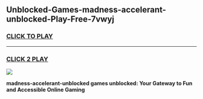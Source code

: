 
## Unblocked-Games-madness-accelerant-unblocked-Play-Free-7vwyj
<h3>
<a href="https://premium76.site?title=madness-accelerant-unblocked&ref=23A">CLICK TO PLAY</a></h3>
<hr>

<h3>
<a href="https://premium76.site?title=madness-accelerant-unblocked&ref=23A">CLICK 2 PLAY</a>
  
</h3>

<a href="https://premium76.site?title=madness-accelerant-unblocked&ref=23A"><img src="https://clearcache.store/games.png"></a>


**madness-accelerant-unblocked games unblocked: Your Gateway to Fun and Accessible Online Gaming**
